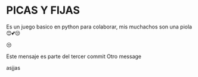 # PICAS Y FIJAS
Es un juego basico en python para colaborar, mis muchachos son una piola 😊💕😒

😒

Este mensaje es parte del tercer commit
Otro message

asjjas